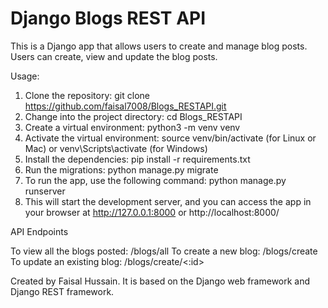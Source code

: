 # Django Blogs REST API

This is a Django app that allows users to create and manage blog posts. Users can create, view and update the blog posts.

Usage:

1. Clone the repository: git clone https://github.com/faisal7008/Blogs_RESTAPI.git
2. Change into the project directory: cd Blogs_RESTAPI
3. Create a virtual environment: python3 -m venv venv
4. Activate the virtual environment: source venv/bin/activate (for Linux or Mac) or venv\Scripts\activate (for Windows)
5. Install the dependencies: pip install -r requirements.txt
6. Run the migrations: python manage.py migrate
7. To run the app, use the following command: python manage.py runserver
8. This will start the development server, and you can access the app in your browser at http://127.0.0.1:8000 or http://localhost:8000/

API Endpoints

To view all the blogs posted: /blogs/all
To create a new blog: /blogs/create
To update an existing blog: /blogs/create/<:id>

Created by Faisal Hussain. It is based on the Django web framework and Django REST framework.

